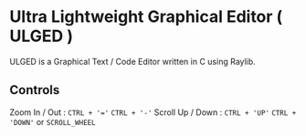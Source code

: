 # Ultra Lightweight Graphical Editor ( ULGED )
ULGED is a Graphical Text / Code Editor written in C using Raylib.

## Controls
Zoom In / Out : ```CTRL + '='``` ```CTRL + '-'```
Scroll Up / Down : ```CTRL + 'UP'``` ```CTRL + 'DOWN'``` or ```SCROLL_WHEEL``` 

